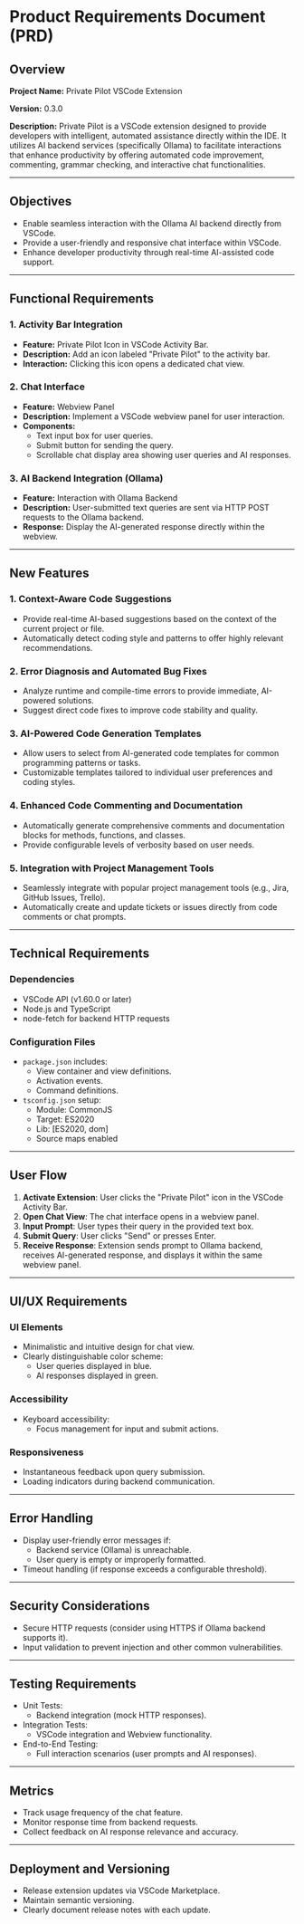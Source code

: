 # Product Requirements Document (PRD)

## Overview

**Project Name:** Private Pilot VSCode Extension

**Version:** 0.3.0

**Description:** 
Private Pilot is a VSCode extension designed to provide developers with intelligent, automated assistance directly within the IDE. It utilizes AI backend services (specifically Ollama) to facilitate interactions that enhance productivity by offering automated code improvement, commenting, grammar checking, and interactive chat functionalities.

---

## Objectives

- Enable seamless interaction with the Ollama AI backend directly from VSCode.
- Provide a user-friendly and responsive chat interface within VSCode.
- Enhance developer productivity through real-time AI-assisted code support.

---

## Functional Requirements

### 1. Activity Bar Integration
- **Feature:** Private Pilot Icon in VSCode Activity Bar.
- **Description:** Add an icon labeled "Private Pilot" to the activity bar.
- **Interaction:** Clicking this icon opens a dedicated chat view.

### 2. Chat Interface
- **Feature:** Webview Panel
- **Description:** Implement a VSCode webview panel for user interaction.
- **Components:**
  - Text input box for user queries.
  - Submit button for sending the query.
  - Scrollable chat display area showing user queries and AI responses.

### 3. AI Backend Integration (Ollama)
- **Feature:** Interaction with Ollama Backend
- **Description:** User-submitted text queries are sent via HTTP POST requests to the Ollama backend.
- **Response:** Display the AI-generated response directly within the webview.

---

## New Features

### 1. Context-Aware Code Suggestions
- Provide real-time AI-based suggestions based on the context of the current project or file.
- Automatically detect coding style and patterns to offer highly relevant recommendations.

### 2. Error Diagnosis and Automated Bug Fixes
- Analyze runtime and compile-time errors to provide immediate, AI-powered solutions.
- Suggest direct code fixes to improve code stability and quality.

### 3. AI-Powered Code Generation Templates
- Allow users to select from AI-generated code templates for common programming patterns or tasks.
- Customizable templates tailored to individual user preferences and coding styles.

### 4. Enhanced Code Commenting and Documentation
- Automatically generate comprehensive comments and documentation blocks for methods, functions, and classes.
- Provide configurable levels of verbosity based on user needs.

### 5. Integration with Project Management Tools
- Seamlessly integrate with popular project management tools (e.g., Jira, GitHub Issues, Trello).
- Automatically create and update tickets or issues directly from code comments or chat prompts.

---

## Technical Requirements

### Dependencies
- VSCode API (v1.60.0 or later)
- Node.js and TypeScript
- node-fetch for backend HTTP requests

### Configuration Files
- `package.json` includes:
  - View container and view definitions.
  - Activation events.
  - Command definitions.
- `tsconfig.json` setup:
  - Module: CommonJS
  - Target: ES2020
  - Lib: [ES2020, dom]
  - Source maps enabled

---

## User Flow

1. **Activate Extension**: User clicks the "Private Pilot" icon in the VSCode Activity Bar.
2. **Open Chat View**: The chat interface opens in a webview panel.
3. **Input Prompt**: User types their query in the provided text box.
4. **Submit Query**: User clicks "Send" or presses Enter.
5. **Receive Response**: Extension sends prompt to Ollama backend, receives AI-generated response, and displays it within the same webview panel.

---

## UI/UX Requirements

### UI Elements
- Minimalistic and intuitive design for chat view.
- Clearly distinguishable color scheme:
  - User queries displayed in blue.
  - AI responses displayed in green.

### Accessibility
- Keyboard accessibility:
  - Focus management for input and submit actions.

### Responsiveness
- Instantaneous feedback upon query submission.
- Loading indicators during backend communication.

---

## Error Handling

- Display user-friendly error messages if:
  - Backend service (Ollama) is unreachable.
  - User query is empty or improperly formatted.
- Timeout handling (if response exceeds a configurable threshold).

---

## Security Considerations

- Secure HTTP requests (consider using HTTPS if Ollama backend supports it).
- Input validation to prevent injection and other common vulnerabilities.

---

## Testing Requirements

- Unit Tests:
  - Backend integration (mock HTTP responses).
- Integration Tests:
  - VSCode integration and Webview functionality.
- End-to-End Testing:
  - Full interaction scenarios (user prompts and AI responses).

---

## Metrics

- Track usage frequency of the chat feature.
- Monitor response time from backend requests.
- Collect feedback on AI response relevance and accuracy.

---

## Deployment and Versioning

- Release extension updates via VSCode Marketplace.
- Maintain semantic versioning.
- Clearly document release notes with each update.

